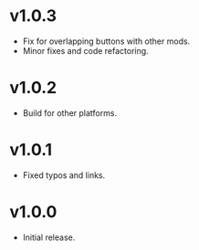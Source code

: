 # v1.0.3
- Fix for overlapping buttons with other mods.
- Minor fixes and code refactoring.

# v1.0.2
- Build for other platforms.

# v1.0.1
- Fixed typos and links.

# v1.0.0
- Initial release.
